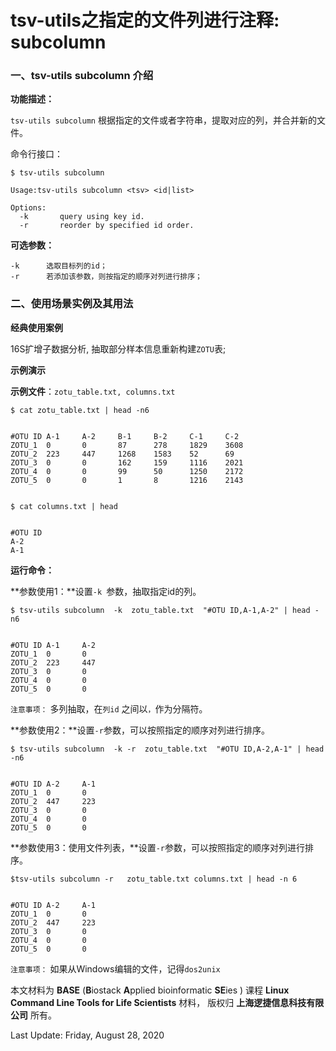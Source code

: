 # tsv-utils之指定的文件列进行注释: subcolumn  

### 一、tsv-utils subcolumn  介绍

**功能描述：**

`tsv-utils subcolumn`  根据指定的文件或者字符串，提取对应的列，并合并新的文件。

命令行接口：

    $ tsv-utils subcolumn   
    
    Usage:tsv-utils subcolumn <tsv> <id|list>
    
    Options:
      -k       query using key id.
      -r       reorder by specified id order.


**可选参数：**

    -k      选取目标列的id；
    -r      若添加该参数，则按指定的顺序对列进行排序；

### 二、使用场景实例及其用法

**经典使用案例**

16S扩增子数据分析, 抽取部分样本信息重新构建`ZOTU`表;

**示例演示**

**示例文件**：`zotu_table.txt, columns.txt`

    $ cat zotu_table.txt | head -n6


    #OTU ID A-1     A-2     B-1     B-2     C-1     C-2
    ZOTU_1  0       0       87      278     1829    3608
    ZOTU_2  223     447     1268    1583    52      69
    ZOTU_3  0       0       162     159     1116    2021
    ZOTU_4  0       0       99      50      1250    2172
    ZOTU_5  0       0       1       8       1216    2143


    $ cat columns.txt | head


    #OTU ID
    A-2
    A-1

**运行命令：**

**参数使用1：**设置`-k `参数，抽取指定id的列。

    $ tsv-utils subcolumn  -k  zotu_table.txt  "#OTU ID,A-1,A-2" | head -n6


    #OTU ID A-1     A-2
    ZOTU_1  0       0
    ZOTU_2  223     447
    ZOTU_3  0       0
    ZOTU_4  0       0
    ZOTU_5  0       0


`注意事项：` 多列抽取，在`列id` 之间以`，`作为分隔符。


**参数使用2：**设置`-r`参数，可以按照指定的顺序对列进行排序。

    $ tsv-utils subcolumn  -k -r  zotu_table.txt  "#OTU ID,A-2,A-1" | head -n6


    #OTU ID A-2     A-1
    ZOTU_1  0       0
    ZOTU_2  447     223
    ZOTU_3  0       0
    ZOTU_4  0       0
    ZOTU_5  0       0

**参数使用3：使用文件列表，**设置`-r`参数，可以按照指定的顺序对列进行排序。

    $tsv-utils subcolumn -r   zotu_table.txt columns.txt | head -n 6


    #OTU ID A-2     A-1
    ZOTU_1  0       0
    ZOTU_2  447     223
    ZOTU_3  0       0
    ZOTU_4  0       0
    ZOTU_5  0       0

`注意事项：` 如果从Windows编辑的文件，记得`dos2unix`

本文材料为 **BASE** (**B**iostack **A**pplied bioinformatic **SE**ies ) 课程 **Linux Command Line Tools for Life Scientists** 材料， 版权归 **上海逻捷信息科技有限公司** 所有。

Last Update: Friday, August 28, 2020

